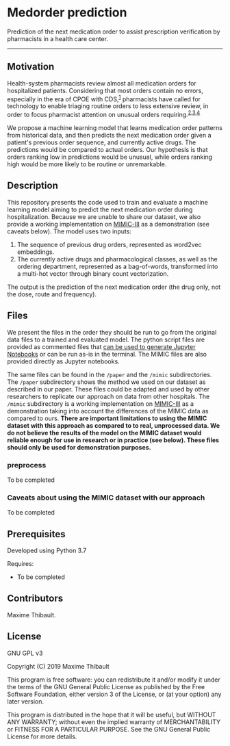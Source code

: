 # Medorder prediction

Prediction of the next medication order to assist prescription verification by pharmacists in a health care center.

---

## Motivation

Health-system pharmacists review almost all medication orders for hospitalized patients. Considering that most orders contain no errors, especially in the era of CPOE with CDS,<sup>[1](https://doi.org/10.2146/ajhp060617)</sup> pharmacists have called for technology to enable triaging routine orders to less extensive review, in order to focus pharmacist attention on unusual orders requiring.<sup>[2](https://doi.org/10.2146/ajhp070671),[3](https://doi.org/10.2146/ajhp080410),[4](https://doi.org/10.2146/ajhp090095)</sup>

We propose a machine learning model that learns medication order patterns from historical data, and then predicts the next medication order given a patient's previous order sequence, and currently active drugs. The predictions would be compared to actual orders. Our hypothesis is that orders ranking low in predictions would be unusual, while orders ranking high would be more likely to be routine or unremarkable.

## Description

This repository presents the code used to train and evaluate a machine learning model aiming to predict the next medication order during hospitalization. Because we are unable to share our dataset, we also provide a working implementation on [MIMIC-III](https://mimic.physionet.org/) as a demonstration (see caveats below). The model uses two inputs:

1. The sequence of previous drug orders, represented as word2vec embeddings.
2. The currently active drugs and pharmacological classes, as well as the ordering department, represented as a bag-of-words, transformed into a multi-hot vector through binary count vectorization.

The output is the prediction of the next medication order (the drug only, not the dose, route and frequency).

## Files

We present the files in the order they should be run to go from the original data files to a trained and evaluated model. The python script files are provided as commented files that [can be used to generate Jupyter Notebooks](https://code.visualstudio.com/docs/python/jupyter-support) or can be run as-is in the terminal. The MIMIC files are also provided directly as Jupyter notebooks.

The same files can be found in the `/paper` and the `/mimic` subdirectories. The `/paper` subdirectory shows the method we used on our dataset as described in our paper. These files could be adapted and used by other researchers to replicate our approach on data from other hospitals. The `/mimic` subdirectory is a working implementation on [MIMIC-III](http://dx.doi.org/10.1038/sdata.2016.35) as a demonstration taking into account the differences of the MIMIC data as compared to ours. **There are important limitations to using the MIMIC dataset with this approach as compared to to real, unprocessed data. We do not believe the results of the model on the MIMIC dataset would reliable enough for use in research or in practice (see below). These files should only be used for demonstration purposes.**

### preprocess

To be completed

### Caveats about using the MIMIC dataset with our approach

To be completed

## Prerequisites

Developed using Python 3.7

Requires:

- To be completed

## Contributors

Maxime Thibault.

## License

GNU GPL v3

Copyright (C) 2019 Maxime Thibault

This program is free software: you can redistribute it and/or modify
it under the terms of the GNU General Public License as published by
the Free Software Foundation, either version 3 of the License, or
(at your option) any later version.

This program is distributed in the hope that it will be useful,
but WITHOUT ANY WARRANTY; without even the implied warranty of
MERCHANTABILITY or FITNESS FOR A PARTICULAR PURPOSE.  See the
GNU General Public License for more details.
